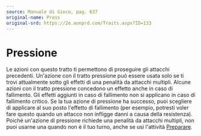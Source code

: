 ```yaml
---
source: Manuale di Gioco, pag. 637
original-name: Press
original-srd: https://2e.aonprd.com/Traits.aspx?ID=133
---
```


# Pressione

Le azioni con questo tratto ti permettono di proseguire gli attacchi precedenti.
Un'azione con il tratto pressione può essere usata solo se ti trovi attualmente
sotto gli effetti di una penalità da attacchi multipli. Alcune azioni con il
tratto pressione concedono un effetto anche in caso di fallimento. Gli effetti
aggiunti in caso di fallimento non si applicano in caso di fallimento critico.
Se la tua azione di pressione ha successo, puoi scegliere di applicare al suo
posto l'effetto di fallimento (per esempio, potresti voler fare questo quando un
attacco non infligge danni a causa della resistenza). Poiché un'azione di
pressione richiede una penalità da attacchi multipli, non puoi usarne una quando
non è il tuo turno, anche se usi l'attività [Preparare](/azioni/preparare).
